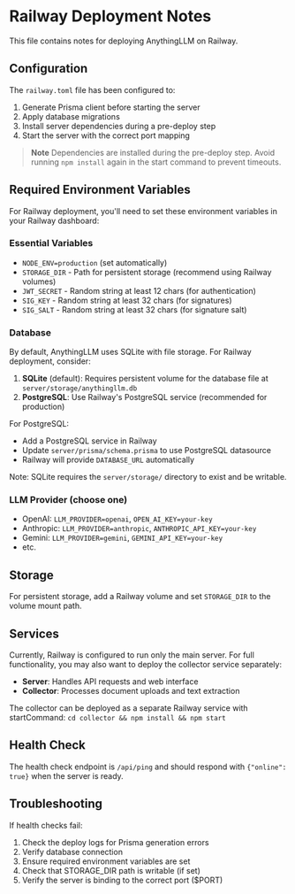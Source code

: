 # Railway Deployment Notes

This file contains notes for deploying AnythingLLM on Railway.

## Configuration

The `railway.toml` file has been configured to:

1. Generate Prisma client before starting the server
2. Apply database migrations
3. Install server dependencies during a pre-deploy step
4. Start the server with the correct port mapping

> **Note**
> Dependencies are installed during the pre-deploy step. Avoid running `npm install` again in the start command to prevent timeouts.

## Required Environment Variables

For Railway deployment, you'll need to set these environment variables in your Railway dashboard:

### Essential Variables
- `NODE_ENV=production` (set automatically)
- `STORAGE_DIR` - Path for persistent storage (recommend using Railway volumes)
- `JWT_SECRET` - Random string at least 12 chars (for authentication)
- `SIG_KEY` - Random string at least 32 chars (for signatures)
- `SIG_SALT` - Random string at least 32 chars (for signature salt)

### Database
By default, AnythingLLM uses SQLite with file storage. For Railway deployment, consider:

1. **SQLite** (default): Requires persistent volume for the database file at `server/storage/anythingllm.db`
2. **PostgreSQL**: Use Railway's PostgreSQL service (recommended for production)

For PostgreSQL:
- Add a PostgreSQL service in Railway
- Update `server/prisma/schema.prisma` to use PostgreSQL datasource
- Railway will provide `DATABASE_URL` automatically

Note: SQLite requires the `server/storage/` directory to exist and be writable.

### LLM Provider (choose one)
- OpenAI: `LLM_PROVIDER=openai`, `OPEN_AI_KEY=your-key`
- Anthropic: `LLM_PROVIDER=anthropic`, `ANTHROPIC_API_KEY=your-key`
- Gemini: `LLM_PROVIDER=gemini`, `GEMINI_API_KEY=your-key`
- etc.

## Storage

For persistent storage, add a Railway volume and set `STORAGE_DIR` to the volume mount path.

## Services

Currently, Railway is configured to run only the main server. For full functionality, you may also want to deploy the collector service separately:

- **Server**: Handles API requests and web interface
- **Collector**: Processes document uploads and text extraction

The collector can be deployed as a separate Railway service with startCommand: `cd collector && npm install && npm start`

## Health Check

The health check endpoint is `/api/ping` and should respond with `{"online": true}` when the server is ready.

## Troubleshooting

If health checks fail:
1. Check the deploy logs for Prisma generation errors
2. Verify database connection
3. Ensure required environment variables are set
4. Check that STORAGE_DIR path is writable (if set)
5. Verify the server is binding to the correct port ($PORT)